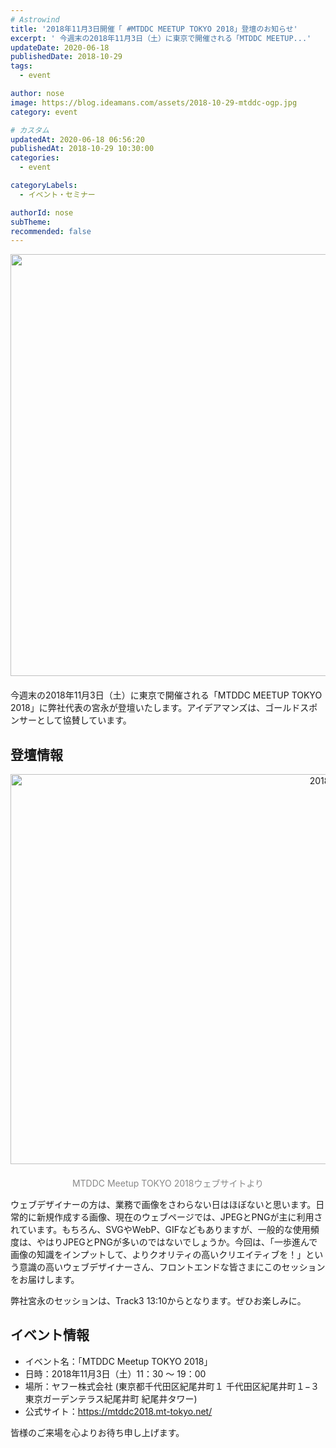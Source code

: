 ```yaml
---
# Astrowind
title: '2018年11月3日開催「 #MTDDC MEETUP TOKYO 2018」登壇のお知らせ'
excerpt: ' 今週末の2018年11月3日（土）に東京で開催される「MTDDC MEETUP...'
updateDate: 2020-06-18
publishedDate: 2018-10-29
tags: 
  - event

author: nose
image: https://blog.ideamans.com/assets/2018-10-29-mtddc-ogp.jpg
category: event

# カスタム
updatedAt: 2020-06-18 06:56:20
publishedAt: 2018-10-29 10:30:00
categories: 
  - event

categoryLabels: 
  - イベント・セミナー

authorId: nose
subTheme: 
recommended: false
---
```


<p><img alt="2018-10-29-mtddc-ogp.jpg" src="https://blog.ideamans.com/assets/2018-10-29-mtddc-ogp.jpg" width="1200" height="675" class="mt-image-center" style="text-align: center; display: block; margin: 0 auto 20px;"></p>
<p>今週末の2018年11月3日（土）に東京で開催される「MTDDC MEETUP TOKYO 2018」に弊社代表の宮永が登壇いたします。アイデアマンズは、ゴールドスポンサーとして協賛しています。</p>
<h2>登壇情報</h2>
<p style="text-align: center;"><img alt="2018-10-29-mtddc-meetup-tokyo2018.jpg" src="https://blog.ideamans.com/assets/2018-10-29-mtddc-meetup-tokyo2018.jpg" width="1221" height="624" class="mt-image-center" style="text-align: center; display: block; margin: 0 auto 20px;"><span style="color: #888888;">MTDDC Meetup TOKYO 2018ウェブサイトより</span></p>
<p>ウェブデザイナーの方は、業務で画像をさわらない日はほぼないと思います。日常的に新規作成する画像、現在のウェブページでは、JPEGとPNGが主に利用されています。もちろん、SVGやWebP、GIFなどもありますが、一般的な使用頻度は、やはりJPEGとPNGが多いのではないでしょうか。今回は、「一歩進んで画像の知識をインプットして、よりクオリティの高いクリエイティブを！」という意識の高いウェブデザイナーさん、フロントエンドな皆さまにこのセッションをお届けします。</p>
<p>弊社宮永のセッションは、Track3 13:10からとなります。ぜひお楽しみに。</p>
<h2>イベント情報</h2>
<ul><li>イベント名：「MTDDC Meetup TOKYO 2018」</li><li>日時：2018年11月3日（土）11：30 ～ 19：00</li><li>場所：ヤフー株式会社 (東京都千代田区紀尾井町１ 千代田区紀尾井町１−３ 東京ガーデンテラス紀尾井町 紀尾井タワー)</li><li>公式サイト：<a href="https://mtddc2018.mt-tokyo.net/" target="_blank">https://mtddc2018.mt-tokyo.net/</a></li></ul>
<p>皆様のご来場を心よりお待ち申し上げます。</p>
